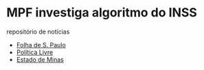 # MPF investiga algoritmo do INSS
repositório de notícias

+ [Folha de S. Paulo](https://www1.folha.uol.com.br/colunas/painel/2023/03/mpf-investiga-se-algoritmo-do-inss-nega-aposentadorias-sem-analise-de-merito.shtml)
+ [Política Livre](https://politicalivre.com.br/2023/03/mpf-investiga-se-algoritmo-do-inss-nega-aposentadorias-sem-analise-de-merito/#gsc.tab=0)
+ [Estado de Minas](https://www.em.com.br/app/noticia/economia/2023/03/06/internas_economia,1465264/aposentadoria-mpf-mg-investiga-se-inss-negou-pedido-de-forma-automatizada.shtml)
